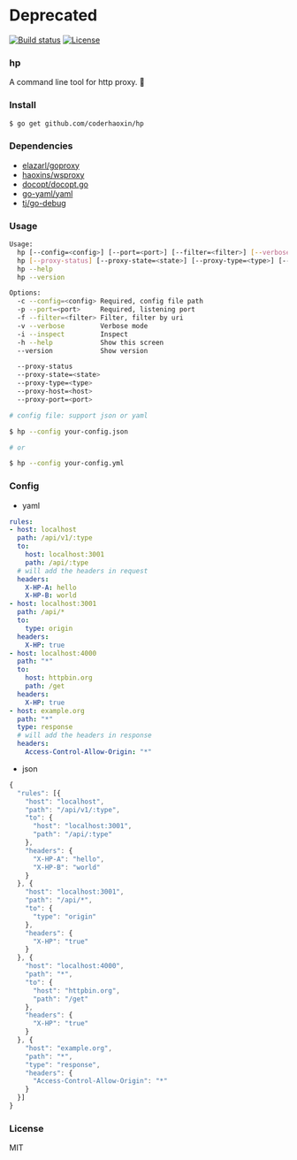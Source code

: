 
# Deprecated

[![Build status][travis-img]][travis-url]
[![License][license-img]][license-url]

### hp

A command line tool for http proxy. :dancer:

### Install

```bash
$ go get github.com/coderhaoxin/hp
```

### Dependencies

* [elazarl/goproxy](https://github.com/elazarl/goproxy)
* [haoxins/wsproxy](https://github.com/haoxins/wsproxy)
* [docopt/docopt.go](https://github.com/docopt/docopt.go)
* [go-yaml/yaml](https://github.com/go-yaml/yaml)
* [tj/go-debug](https://github.com/tj/go-debug)

### Usage

```bash
Usage:
  hp [--config=<config>] [--port=<port>] [--filter=<filter>] [--verbose] [--inspect]
  hp [--proxy-status] [--proxy-state=<state>] [--proxy-type=<type>] [--proxy-host=<host>] [--proxy-port=<port>]
  hp --help
  hp --version

Options:
  -c --config=<config> Required, config file path
  -p --port=<port>     Required, listening port
  -f --filter=<filter> Filter, filter by uri
  -v --verbose         Verbose mode
  -i --inspect         Inspect
  -h --help            Show this screen
  --version            Show version

  --proxy-status
  --proxy-state=<state>
  --proxy-type=<type>
  --proxy-host=<host>
  --proxy-port=<port>
```

```bash
# config file: support json or yaml

$ hp --config your-config.json

# or

$ hp --config your-config.yml
```

### Config

* yaml

```yaml
rules:
- host: localhost
  path: /api/v1/:type
  to:
    host: localhost:3001
    path: /api/:type
  # will add the headers in request
  headers:
    X-HP-A: hello
    X-HP-B: world
- host: localhost:3001
  path: /api/*
  to:
    type: origin
  headers:
    X-HP: true
- host: localhost:4000
  path: "*"
  to:
    host: httpbin.org
    path: /get
  headers:
    X-HP: true
- host: example.org
  path: "*"
  type: response
  # will add the headers in response
  headers:
    Access-Control-Allow-Origin: "*"
```

* json

```js
{
  "rules": [{
    "host": "localhost",
    "path": "/api/v1/:type",
    "to": {
      "host": "localhost:3001",
      "path": "/api/:type"
    },
    "headers": {
      "X-HP-A": "hello",
      "X-HP-B": "world"
    }
  }, {
    "host": "localhost:3001",
    "path": "/api/*",
    "to": {
      "type": "origin"
    },
    "headers": {
      "X-HP": "true"
    }
  }, {
    "host": "localhost:4000",
    "path": "*",
    "to": {
      "host": "httpbin.org",
      "path": "/get"
    },
    "headers": {
      "X-HP": "true"
    }
  }, {
    "host": "example.org",
    "path": "*",
    "type": "response",
    "headers": {
      "Access-Control-Allow-Origin": "*"
    }
  }]
}
```

### License
MIT

[travis-img]: https://img.shields.io/travis/coderhaoxin/hp.svg?style=flat-square
[travis-url]: https://travis-ci.org/coderhaoxin/hp
[license-img]: http://img.shields.io/badge/license-MIT-green.svg?style=flat-square
[license-url]: http://opensource.org/licenses/MIT
